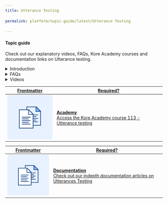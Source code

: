 ```yaml
---
title: Utterance Testing

permalink: platform/topic-guide/latest/Utterance Testing

---
```

#### Topic guide

  Check out our explanatory videos, FAQs, Kore Academy courses and documentation links on Utterance testing.

<details class="introduction-video">
  <summary>Introduction
  </summary>
  
   [![Introduction to Utterance Testing](https://i.vimeocdn.com/video/873029368-78a366b9407757e066a37718d766be53d3cb90d7f27708590ca16a1400e95b89-d?mw=1300&mh=975&q=70)](https://drive.google.com/file/d/1VYKdzJ7lrzimjfbvsDr6Tic4NmJFtbBy/preview)

  ##### Introduction to Utterance testing
  Watch this short video on how to conduct utterance testing

</details>

<details>
  <summary>FAQs
  </summary>

  <a class="doc-link" target="_blank" href="https://developer.kore.ai/docs/bots/test-your-bot/testing-your-bot-with-nlp/">
 
  How to test bots?

</a>

<a class="doc-link" target="_blank" href="https://developer.kore.ai/docs/bots/chatbot-overview/nlp-guide/#Intent_Detection">
 
  How to train intents?

</a>


<a class="doc-link" target="_blank" href="https://developer.kore.ai/docs/bots/chatbot-overview/nlp-guide/#Entity_Detection">
 
  How to train entities?

</a>


<a class="doc-link" target="_blank" href="https://developer.kore.ai/docs/bots/chatbot-overview/nlp-guide/#Knowledge_Graph">

  How to train Knowledge Graph?

</a>

  <a class="doc-link" target="_blank" href="https://developer.kore.ai/docs/bots/nlp/additional-notes-nlp-settings-guidelines/">

  How to improve bot's intent detection capabilities?

</a>
  
  <a class="doc-link" target="_blank" href="https://developer.kore.ai/docs/bots/nlp/user-utterances/#ml-parameters">

  How to configure thresholds and configurations?

</a>

</details>

<details >
  <summary>Videos
  </summary>

   <details-video>
   
   [![Introduction to Utterance testing](https://i.vimeocdn.com/video/873029368-78a366b9407757e066a37718d766be53d3cb90d7f27708590ca16a1400e95b89-d?mw=1300&mh=975&q=70)](https://drive.google.com/file/d/1VYKdzJ7lrzimjfbvsDr6Tic4NmJFtbBy/preview)

  ##### Introduction to Utterance testing
 Watch this short video on how to conduct utterance testing
   </details-video>

  
</details>

<a class="doc-link" target="_blank" href="https://academy.kore.ai/Public/?li=tA5uYKxgnDXbM3KqhNe1ZQ%3d%3d">
 

| Frontmatter | Required? |
|-------------|-------------|
| ![alt text](images/docIcon.svg "Title") | **Academy**  <br /> Access the Kore Academy course 113 - Utterance testing | 


</a>


<a class="doc-link" target="_blank" href="https://developer.kore.ai/docs/bots/test-your-bot/testing-your-bot-with-nlp/">
 

| Frontmatter | Required? |
|-------------|-------------|
| ![alt text](images/docIcon.svg "Title") | **Documentation**  <br /> Check out our indepth documentation articles on Utterances Testing | 


</a>
